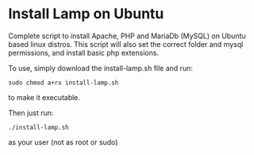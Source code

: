 # Install Lamp on Ubuntu
Complete script to install Apache, PHP and MariaDb (MySQL) on Ubuntu based linux distros.  This script will also set the correct folder and mysql permissions, and install basic php extensions.

To use, simply download the install-lamp.sh file and run:
```
sudo chmod a+rx install-lamp.sh
```

to make it executable.


Then just run:
```
./install-lamp.sh
```
 
as your user (not as root or sudo)